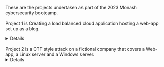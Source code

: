 These are the projects undertaken as part of the 2023 Monash cybersecurity bootcamp.
<br>
<br>
Project 1 is Creating a load balanced cloud application hosting a web-app set up as a blog.
<details>
 <br>
  Description is as follows - "In the first project week, students will build, secure, and protect a cloud application that hosts their own cyber blog. This project     will result in tangible deliverables that demonstrate their knowledge of cloud, cloud security, networking, web development, cryptography, and network security."
    <br>
    In addition to this I learnt IaC using terraform to create the cloud app in azure.
</details>
<br>
Project 2 is a CTF style attack on a fictional company that covers a Web-app, a Linux server and a Windows server.
<details>
 <br>
  Description is as follows - "On Day 1, you'll attempt to exploit vulnerabilities on the organization's web application. On Day 2, you'll exploit the organization's   Linux servers, and on Day 3, you'll exploit the organization's Windows servers.<br>
  The project is structured as a Capture the Flag (CTF) style competition, so that each vulnerability that you exploit correlates with a "flag," and flags are worth   various point amounts depending on the difficulty level of the exploit.'<br>
  You will summarize your findings and recommended mitigations in a penetration testing summary report. A framework for the report will be provided. This report will   be your final project deliverable."<br>
  This covered a host of techniques in metasploit that were used for each vulnerability in the report as well as Mitre Att&ck navigator for the final product. <br>
  While this was more a test of report writing we did find a conciderable amount of flags but the web-app is a place that i will need to strengthen my attacks for in   my free time. <br>
  This was a group project so I need to credit Nishant Thiruvakadu and Chris Kimitsis as they contributed to the findings and the end product.
  </details>
